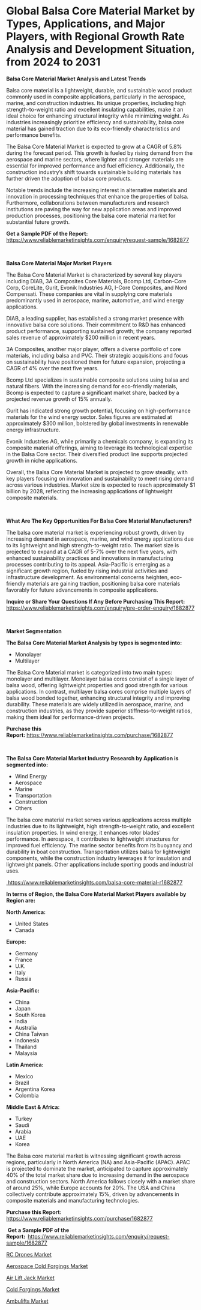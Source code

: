 <p><h1>Global Balsa Core Material Market by Types, Applications, and Major Players, with Regional Growth Rate Analysis and Development Situation, from 2024 to 2031</h1></p><p><strong>Balsa Core Material Market Analysis and Latest Trends</strong></p>
<p><p>Balsa core material is a lightweight, durable, and sustainable wood product commonly used in composite applications, particularly in the aerospace, marine, and construction industries. Its unique properties, including high strength-to-weight ratio and excellent insulating capabilities, make it an ideal choice for enhancing structural integrity while minimizing weight. As industries increasingly prioritize efficiency and sustainability, balsa core material has gained traction due to its eco-friendly characteristics and performance benefits.</p><p>The Balsa Core Material Market is expected to grow at a CAGR of 5.8% during the forecast period. This growth is fueled by rising demand from the aerospace and marine sectors, where lighter and stronger materials are essential for improved performance and fuel efficiency. Additionally, the construction industry’s shift towards sustainable building materials has further driven the adoption of balsa core products. </p><p>Notable trends include the increasing interest in alternative materials and innovation in processing techniques that enhance the properties of balsa. Furthermore, collaborations between manufacturers and research institutions are paving the way for new application areas and improved production processes, positioning the balsa core material market for substantial future growth.</p></p>
<p><strong>Get a Sample PDF of the Report:&nbsp;</strong> <a href="https://www.reliablemarketinsights.com/enquiry/request-sample/1682877?utm_campaign=1575&utm_medium=2&utm_source=Github&utm_content=ia&utm_term=15102024&utm_id=balsa-core-material">https://www.reliablemarketinsights.com/enquiry/request-sample/1682877</a></p>
<p>&nbsp;</p>
<p><strong>Balsa Core Material Major Market Players</strong></p>
<p><p>The Balsa Core Material Market is characterized by several key players including DIAB, 3A Composites Core Materials, Bcomp Ltd, Carbon-Core Corp, CoreLite, Gurit, Evonik Industries AG, I-Core Composites, and Nord Compensati. These companies are vital in supplying core materials predominantly used in aerospace, marine, automotive, and wind energy applications.</p><p>DIAB, a leading supplier, has established a strong market presence with innovative balsa core solutions. Their commitment to R&D has enhanced product performance, supporting sustained growth; the company reported sales revenue of approximately $200 million in recent years.</p><p>3A Composites, another major player, offers a diverse portfolio of core materials, including balsa and PVC. Their strategic acquisitions and focus on sustainability have positioned them for future expansion, projecting a CAGR of 4% over the next five years.</p><p>Bcomp Ltd specializes in sustainable composite solutions using balsa and natural fibers. With the increasing demand for eco-friendly materials, Bcomp is expected to capture a significant market share, backed by a projected revenue growth of 15% annually.</p><p>Gurit has indicated strong growth potential, focusing on high-performance materials for the wind energy sector. Sales figures are estimated at approximately $300 million, bolstered by global investments in renewable energy infrastructure.</p><p>Evonik Industries AG, while primarily a chemicals company, is expanding its composite material offerings, aiming to leverage its technological expertise in the Balsa Core sector. Their diversified product line supports projected growth in niche applications.</p><p>Overall, the Balsa Core Material Market is projected to grow steadily, with key players focusing on innovation and sustainability to meet rising demand across various industries. Market size is expected to reach approximately $1 billion by 2028, reflecting the increasing applications of lightweight composite materials.</p></p>
<p>&nbsp;</p>
<p><strong>What Are The Key Opportunities For Balsa Core Material Manufacturers?</strong></p>
<p><p>The balsa core material market is experiencing robust growth, driven by increasing demand in aerospace, marine, and wind energy applications due to its lightweight and high strength-to-weight ratio. The market size is projected to expand at a CAGR of 5-7% over the next five years, with enhanced sustainability practices and innovations in manufacturing processes contributing to its appeal. Asia-Pacific is emerging as a significant growth region, fueled by rising industrial activities and infrastructure development. As environmental concerns heighten, eco-friendly materials are gaining traction, positioning balsa core materials favorably for future advancements in composite applications.</p></p>
<p><strong>Inquire or Share Your Questions If Any Before Purchasing This Report:</strong> <a href="https://www.reliablemarketinsights.com/enquiry/pre-order-enquiry/1682877?utm_campaign=1575&utm_medium=2&utm_source=Github&utm_content=ia&utm_term=15102024&utm_id=balsa-core-material">https://www.reliablemarketinsights.com/enquiry/pre-order-enquiry/1682877</a></p>
<p>&nbsp;</p>
<p><strong>Market Segmentation</strong></p>
<p><strong>The Balsa Core Material Market Analysis by types is segmented into:</strong></p>
<p><ul><li>Monolayer</li><li>Multilayer</li></ul></p>
<p><p>The Balsa Core Material market is categorized into two main types: monolayer and multilayer. Monolayer balsa cores consist of a single layer of balsa wood, offering lightweight properties and good strength for various applications. In contrast, multilayer balsa cores comprise multiple layers of balsa wood bonded together, enhancing structural integrity and improving durability. These materials are widely utilized in aerospace, marine, and construction industries, as they provide superior stiffness-to-weight ratios, making them ideal for performance-driven projects.</p></p>
<p><strong>Purchase this Report:&nbsp;</strong><a href="https://www.reliablemarketinsights.com/purchase/1682877?utm_campaign=1575&utm_medium=2&utm_source=Github&utm_content=ia&utm_term=15102024&utm_id=balsa-core-material">https://www.reliablemarketinsights.com/purchase/1682877</a></p>
<p>&nbsp;</p>
<p><strong>The Balsa Core Material Market Industry Research by Application is segmented into:</strong></p>
<p><ul><li>Wind Energy</li><li>Aerospace</li><li>Marine</li><li>Transportation</li><li>Construction</li><li>Others</li></ul></p>
<p><p>The balsa core material market serves various applications across multiple industries due to its lightweight, high strength-to-weight ratio, and excellent insulation properties. In wind energy, it enhances rotor blades' performance. In aerospace, it contributes to lightweight structures for improved fuel efficiency. The marine sector benefits from its buoyancy and durability in boat construction. Transportation utilizes balsa for lightweight components, while the construction industry leverages it for insulation and lightweight panels. Other applications include sporting goods and industrial uses.</p></p>
<p><a href="https://www.reliablemarketinsights.com/balsa-core-material-r1682877?utm_campaign=1575&utm_medium=2&utm_source=Github&utm_content=ia&utm_term=15102024&utm_id=balsa-core-material">&nbsp;https://www.reliablemarketinsights.com/balsa-core-material-r1682877</a></p>
<p><strong>In terms of Region, the Balsa Core Material Market Players available by Region are:</strong></p>
<p>
    <p> <strong> North America: </strong>
        <ul>
            <li>United States</li>
            <li>Canada</li>
        </ul>
        </p> 
    <p> <strong> Europe: </strong>
        <ul>
            <li>Germany</li>
            <li>France</li>
            <li>U.K.</li>
            <li>Italy</li>
            <li>Russia</li>
        </ul>
        </p> 
    <p> <strong> Asia-Pacific: </strong>
        <ul>
            <li>China</li>
            <li>Japan</li>
            <li>South Korea</li>
            <li>India</li>
            <li>Australia</li>
            <li>China Taiwan</li>
            <li>Indonesia</li>
            <li>Thailand</li>
            <li>Malaysia</li>
        </ul>
        </p> 
    <p> <strong> Latin America: </strong>
        <ul>
            <li>Mexico</li>
            <li>Brazil</li>
            <li>Argentina Korea</li>
            <li>Colombia</li>
        </ul>
        </p> 
    <p> <strong> Middle East & Africa: </strong>
        <ul>
            <li>Turkey</li>
            <li>Saudi</li>
            <li>Arabia</li>
            <li>UAE</li>
            <li>Korea</li>
        </ul>
    </p>
    </p>
<p><p>The Balsa core material market is witnessing significant growth across regions, particularly in North America (NA) and Asia-Pacific (APAC). APAC is projected to dominate the market, anticipated to capture approximately 40% of the total market share due to increasing demand in the aerospace and construction sectors. North America follows closely with a market share of around 25%, while Europe accounts for 20%. The USA and China collectively contribute approximately 15%, driven by advancements in composite materials and manufacturing technologies.</p></p>
<p><strong>Purchase this Report: </strong><a href="https://www.reliablemarketinsights.com/purchase/1682877?utm_campaign=1575&utm_medium=2&utm_source=Github&utm_content=ia&utm_term=15102024&utm_id=balsa-core-material">https://www.reliablemarketinsights.com/purchase/1682877</a></p>
<p>&nbsp;<strong>Get a Sample PDF of the Report:&nbsp;&nbsp;</strong><a href="https://www.reliablemarketinsights.com/enquiry/request-sample/1682877?utm_campaign=1575&utm_medium=2&utm_source=Github&utm_content=ia&utm_term=15102024&utm_id=balsa-core-material">https://www.reliablemarketinsights.com/enquiry/request-sample/1682877</a></p>
<p><strong></strong></p>
<p><p><a href="https://www.linkedin.com/pulse/rc-drones-market-global-regional-analysis-focus-region-lsyhf?utm_campaign=1575&utm_medium=2&utm_source=Github&utm_content=ia&utm_term=15102024&utm_id=balsa-core-material">RC Drones Market</a></p><p><a href="https://www.linkedin.com/pulse/digital-transformation-aerospace-cold-forgings-industry-market-vdmvf?utm_campaign=1575&utm_medium=2&utm_source=Github&utm_content=ia&utm_term=15102024&utm_id=balsa-core-material">Aerospace Cold Forgings Market</a></p><p><a href="https://www.linkedin.com/pulse/evolution-air-lift-jack-market-key-shifts-from-2024-2031-trendzest-slr4e?utm_campaign=1575&utm_medium=2&utm_source=Github&utm_content=ia&utm_term=15102024&utm_id=balsa-core-material">Air Lift Jack Market</a></p><p><a href="https://www.linkedin.com/pulse/cold-forgings-market-outlook-complete-industry-analysis-ryxzc?utm_campaign=1575&utm_medium=2&utm_source=Github&utm_content=ia&utm_term=15102024&utm_id=balsa-core-material">Cold Forgings Market</a></p><p><a href="https://www.linkedin.com/pulse/ambulifts-market-innovations-trends-comprehensive-study-2024-2031-u3nmf?utm_campaign=1575&utm_medium=2&utm_source=Github&utm_content=ia&utm_term=15102024&utm_id=balsa-core-material">Ambulifts Market</a></p></p>